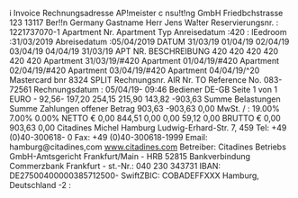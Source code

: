 i Invoice Rechnungsadresse AP!meister c nsu!t!ng GmbH Friedbchstrasse 123 13117 Ber!!n Germany Gastname Herr Jens Wa!ter Reservierungsnr. : 1221737070-1 Apartment Nr. Apartment Typ Anreisedatum :420 : lEedroom :31/03/2019 Abreisedatum :05/04/2019 DATUM 31/03/19 01/04/19 02/04/19 03/04/19 04/04/19 31/03/19 APT NR. BESCHREIBUNG 420 420 420 420 420 420 Apartment 31/03/19/#420 Apartment 01/04/19/#420 Apartment 02/04/19/#420 Apartment 03/04/19/#420 Apartment 04/04/19/^20 Mastercard bnr 8324 SPLIT Rechnungsnr. AIR Nr. TO Reference No. 083-72561 Rechnungsdatum : 05/04/19- 09:46 Bediener DE-GB Seite 1 von 1 EURO - 92,56- 197,20 254,15 215,90 143,82 -903,63 Summe Belastungen Summe Zahlungen offener Betrag 903,63 -903,63 0,00 MwSt. / : 19.00% 7.00% 0.00% NETTO € 0,00 844,51 0,00 0,00 59,12 0,00 BRUTTO € 0,00 903,63 0,00 Citadines Michel Hamburg Ludwig-Erhard-Str. 7, 459 Tel: +49 (0)40-300618- 0 Fax: +49 (0)40-300618-1999 Email: hamburg@citadines,com www.citadines.com Betreiber: Citadines Betriebs GmbH-Amtsgericht Frankfurt/Main - HRB 52815 Bankverbindung Commerzbank Frankfurt - st.-Nr.: 040 230 343731 IBAN: DE27500400000385712500- SwiftZBIC: COBADEFFXXX Hamburg, Deutschland -2 :